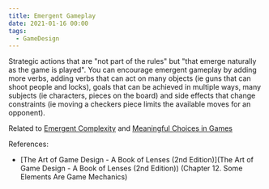```yaml
---
title: Emergent Gameplay
date: 2021-01-16 00:00
tags:
  - GameDesign
---
```


Strategic actions that are "not part of the rules" but "that emerge naturally as the game is played". You can encourage emergent gameplay by adding more verbs, adding verbs that can act on many objects (ie guns that can shoot people and locks), goals that can be achieved in multiple ways, many subjects (ie characters, pieces on the board) and side effects that change constraints (ie moving a checkers piece limits the available moves for an opponent).

Related to [Emergent Complexity](permanent/emergent-complexity.md) and [Meaningful Choices in Games](meaningful-choices-in-games.md)

References:

* [The Art of Game Design - A Book of Lenses (2nd Edition)](The Art of Game Design - A Book of Lenses (2nd Edition)) (Chapter 12. Some Elements Are Game Mechanics)
